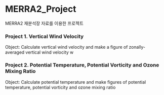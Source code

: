 # MERRA2_Project
MERRA2 재분석장 자료를 이용한 프로젝트


### Project 1. Vertical Wind Velocity
Object: Calculate vertical wind velocity and make a figure of zonally-averaged vertical wind velocity w


### Project 2. Potential Temperature, Potential Vorticity and Ozone Mixing Ratio
Object: Calculate potential temperature and make figures of potential temperature, potential vorticity and ozone mixing ratio
